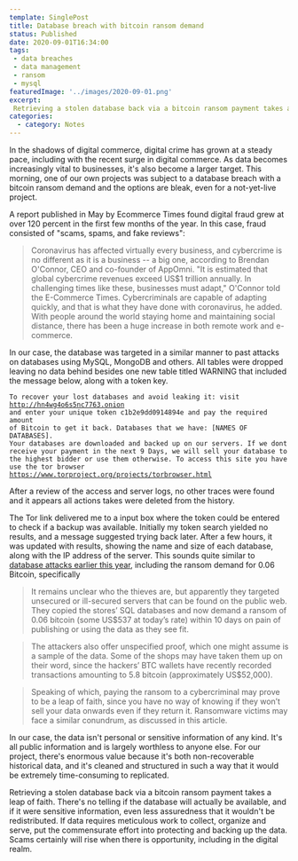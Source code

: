 ```yaml
---
template: SinglePost
title: Database breach with bitcoin ransom demand
status: Published
date: 2020-09-01T16:34:00
tags:
 - data breaches
 - data management
 - ransom
 - mysql
featuredImage: '../images/2020-09-01.png'
excerpt:
 Retrieving a stolen database back via a bitcoin ransom payment takes a leap of faith. There's no telling if the database will actually be available, and if it were sensitive information, even less assuredness that it wouldn't be redistributed. If data requires meticulous work to collect, organize and serve, put the commensurate effort into protecting and backing up the data. Scams certainly will rise when there is opportunity, including in the digital realm.
categories:
  - category: Notes
---
```

In the shadows of digital commerce, digital crime has grown at a steady pace, including with the recent surge in digital commerce. As data becomes increasingly vital to businesses, it's also become a larger target. This morning, one of our own projects was  subject to a database breach with a bitcoin ransom demand and the options are bleak, even for a not-yet-live project.

A report published in May by Ecommerce Times found digital fraud grew at over 120 percent in the first few months of the year. In this case, fraud consisted of "scams, spams, and fake reviews":

> Coronavirus has affected virtually every business, and cybercrime is no different as it is a business -- a big one, according to Brendan O'Connor, CEO and co-founder of AppOmni.
> "It is estimated that global cybercrime revenues exceed US$1 trillion annually. In challenging times like these, businesses must adapt," O'Connor told the E-Commerce Times.
> Cybercriminals are capable of adapting quickly, and that is what they have done with coronavirus, he added. With people around the world staying home and maintaining social distance, there has been a huge increase in both remote work and e-commerce.

In our case, the database was targeted in a similar manner to past attacks on databases using MySQL, MongoDB and others. All tables were dropped leaving no data behind besides one new table titled WARNING that included the message below, along with a token key.

<code>To recover your lost databases and avoid leaking it: visit http://hn4wg4o6s5nc7763.onion and enter your unique token c1b2e9dd0914894e and pay the required amount of Bitcoin to get it back. Databases that we have: [NAMES OF DATABASES]. Your databases are downloaded and backed up on our servers. If we dont receive your payment in the next 9 Days, we will sell your database to the highest bidder or use them otherwise. To access this site you have use the tor browser https://www.torproject.org/projects/torbrowser.html</code>

After a review of the access and server logs, no other traces were found and it appears all actions takes were deleted from the history.

The Tor link delivered me to a input box where the token could be entered to check if a backup was available. Initially my token search yielded no results, and a message suggested trying back later. After a few hours, it was updated with results, showing the name and size of each database, along with the IP address of the server. This sounds quite similar to [database attacks earlier this year](https://www.welivesecurity.com/2020/05/26/hackers-steal-customer-data-demand-ransom-retailers/), including the ransom demand for 0.06 Bitcoin, specifically

> It remains unclear who the thieves are, but apparently they targeted unsecured or ill-secured servers that can be found on the public web. They copied the stores’ SQL databases and now demand a ransom of 0.06 bitcoin (some US$537 at today’s rate) within 10 days on pain of publishing or using the data as they see fit.

> The attackers also offer unspecified proof, which one might assume is a sample of the data. Some of the shops may have taken them up on their word, since the hackers’ BTC wallets have recently recorded transactions amounting to 5.8 bitcoin (approximately US$52,000).

> Speaking of which, paying the ransom to a cybercriminal may prove to be a leap of faith, since you have no way of knowing if they won’t sell your data onwards even if they return it. Ransomware victims may face a similar conundrum, as discussed in this article.

In our case, the data isn't personal or sensitive information of any kind. It's all public information and is largely worthless to anyone else. For our project, there's enormous value because it's both non-recoverable historical data, and it's cleaned and structured in such a way that it would be extremely time-consuming to replicated.

Retrieving a stolen database back via a bitcoin ransom payment takes a leap of faith. There's no telling if the database will actually be available, and if it were sensitive information, even less assuredness that it wouldn't be redistributed. If data requires meticulous work to collect, organize and serve, put the commensurate effort into protecting and backing up the data. Scams certainly will rise when there is opportunity, including in the digital realm.
